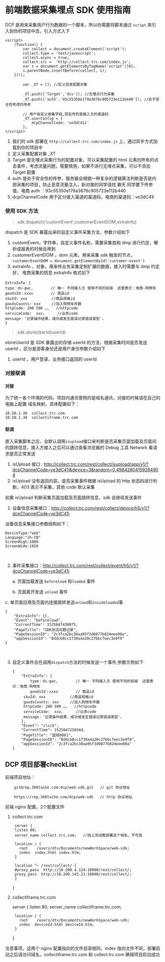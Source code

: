 # 前端数据采集埋点 SDK 使用指南

DCP 是用来采集用户行为数据的一个脚本，所以你需要将脚本通过 `script` 来引入到你的项目中去，引入方式入下

```
<script>
	(function() {
		var collect = document.createElement('script');
		collect.type = 'text/javascript';
		collect.async = true;
		collect.src =  'http://collect.trc.com/index.js';
		var s = document.getElementsByTagName('script')[0];
		s.parentNode.insertBefore(collect, s);
	})();

		var _XT = []; //定义信息配置对象

  	    _XT.push(['Target','div']); //无埋点行为采集
		_XT.push(['auth','93c55350e179a3676c905723e112b440']); //处于安全性考虑的传参

		// 用户自定义收集字段,现在传的是接入方的渠道码
		_XT.userConfig = {
			dcpChannelCode: 've3dC41i' 
		};
</script>
```

1. 我们的  sdk 部署在 `http://collect.trc.com/index.js`  上，通过异步方式加载到你的项目中
2. 定义采集配置对象 _XT 
3. Target 是无埋点采集行为的配置对象，可以采集配置的 html 元素的所有的点击事件，考虑流量问题，需要慎用，如果不进行无埋点采集，可以不添加 Target 配置
4. auth 是处于安全性的传参，服务器会根据一种复杂的逻辑算法判断是否是内部采集的项目，防止恶意流量注入，新对接的同学请找 霸天 同学要下传参值，电商 auth ：93c55350e179a3676c905723e112b440
5. dcpChannelCode 用于区分接入渠道的渠道码，电商的渠道码：ve3dC41i

### 使用 SDK 方法

> sdk.dispatch('customEvent',customerEventDOM,extraInfo)

dispatch 是 SDK 暴露出来的自定义事件采集方法，参数介绍如下

1. customEvent，字符串，自定义事件名称，需要采集放和 dmp 进行约定，解析成报表的时候会用到
2. customerEventDOM ，dom 元素，用来采集 sdk 触发的节点，`customerEventDOM = document.getElementById('customer-event')`
3. extraInfo ，对象，用来传业务采集定制扩展的数据，接入时需要与 dmp 约定好， 电商采集的信息 extraInfo 格式如下

```
ExtroInfo：{
type：ds-gwc,        // 唯一 不同接入方 使用不同的前缀  这里表示：电商-购物车
goodsId：xxxx        // 商品id
skuId: xxx           //商品规格id
goodsCounts: xxx     //加入购物车件数
httpCode: 200 500 …,   //httpcode
serviceCode:  xxx，     //业务code          
message：'记录操作结果，成功或发生错误记录错误类型'，
}    
```

> sdk.storeUserId(userId)

storeUserId 是 SDK 暴露出的存储 userId 的方法，根据采集时间是否发送 userId ，区分是游客身份还是用户身份参数介绍如下

1. userId ，用户登录，业务接口返回的 userId



### 对接联调

#### 对接

为了统一各个环境的代码，项目内通讯使用的是域名通讯，对接的时候请在自己的电脑上配置 域名映射，具体配置如下：

```
10.50.1.30  collect.trc.com
10.50.1.30  collectiframe.trc.com
```

#### 联调

嵌入采集脚本之后，会默认调用`isupload`接口来判断是否采集页面加载及页面间的跳转信息，接入方接入之后可以通过查看浏览器的 Debug 工具 Network 看请求是否正常发送

1. isUpload 接口 : http://collect.trc.com/rest/collect/isupload/app/v1/?dcpChannelCode=ve3dC41i&device=3&random=0.49842804159284904
2. isUpload 没有返回内容，是否采集事件根据 isUpload 的 http 状态码进行判断，403 表示不采集，其他 code 默认采集 

如果 isUpload 判断采集页面加载及页面跳转信息，sdk 会继续发送事件

1.  设备信息采集接口：http://collect.trc.com/rest/collect/device/h5/v1/?dcpChannelCode=ve3dC41i 

   设备信息采集接口参数结构如下：

   ```
   DeviceType:"web"
   Language:"zh-CN"
   ScreenHigh:1080
   ScreenWide:1920
   ```

   ​

2.  事件采集接口：http://collect.trc.com/rest/collect/event/h5/v1/?dcpChannelCode=ve3dC41i 

    a. 页面加载发送 `beforeload` 和`loaded` 事件

    b. 页面离开发送 `unload` 事件

   c.  单页面应用及页面内连接跳转发送`unload`和`insideloaded`事

   ```
   {
       "ExtraInfo": {},
       "Event": "beforeload",
       "CurrentTime": 1525847430075,
       "PageTitle": "SDK测试问题记录",
       "PageSessionID": "2c3fca2bc38aa95f3d0877b824eee00a",
       "appSessionId": "8ddcb8cc1739a4a20c27bbcfeec3e9f9"
   }
   ```

   ​


3. 自定义事件会在调用`dispatch`方法的时候发送一个事件,参数示例如下

   ```
   {
       "ExtraInfo": {
           type：ds-gwc,        // 唯一 不同接入方 使用不同的前缀  这里表示：电商-购物车
           goodsId：xxxx        // 商品id
   		skuId: xxx           //商品规格id
   		goodsCounts: xxx     //加入购物车件数
   		httpCode: 200 500 …,   //httpcode
   		serviceCode:  xxx，     //业务code          
   		message：'记录操作结果，成功或发生错误记录错误类型'，
       },
       "Event": "click",
       "CurrentTime": 1525847250344,
       "PageTitle": "篮球0001",
       "PageSessionID": "8ddcb8cc1739a4a20c27bbcfeec3e9f9",
       "appSessionId": "2c3fca2bc38aa95f3d0877b824eee00a"
   }
   ```
## DCP 项目部署checkList

前端项目地址： 

    	git@rep.360taihe.com:dcp/web-sdk.git   // git 协议地址
    
    	https://rep.360taihe.com/dcp/web-sdk   // http 协议地址



前端 nginx 配置，2个配置文件 

1. collect.trc.com

    	server {
        listen 80;
        server_name collect.trc.com;   //线上测试都部署这个域名，不可变
    	
        location / {
          root    /users/dtx/Documents/newWorkSpace/web-sdk;
          index  index.html index.htm;
        }
    
        location ^~ /rest/collect/ {
    	#proxy_pass  http://10.200.4.124:10000/rest/collect/;
    	proxy_pass  http://10.200.143.21:10000/rest/collect/;
        }    
      }

1. collectiframe.trc.com

    server {
        listen 80;
        server_name collectiframe.trc.com;
    
        location / {
          root    /users/dtx/Documents/newWorkSpace/web-sdk;
          index  deviceId.html deviceId.htm;
        }
      
      }

注意事项，这两个 nginx 配置指向的文件目录相同，index 指向文件不同，部署启动之后请访问域名，collectiframe.trc.com 和 collect.trc.com 确保项目启动成功

   ​


